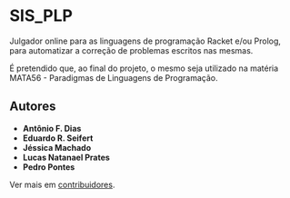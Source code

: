 # SIS_PLP

Julgador online para as linguagens de programação Racket e/ou Prolog, para automatizar a correção de problemas escritos nas mesmas.

É pretendido que, ao final do projeto, o mesmo seja utilizado na matéria MATA56 - Paradigmas de Linguagens de Programação.

## Autores

* **Antônio F. Dias**
* **Eduardo R. Seifert**
* **Jéssica Machado**
* **Lucas Natanael Prates**
* **Pedro Pontes**

Ver mais em [contribuidores](https://github.com/antoniofdias/sis_plp/contributors).